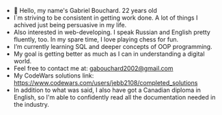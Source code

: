 - 👋 Hello, my name's Gabriel Bouchard. 22 years old
- I`m striving to be consistent in getting work done. A lot of things I achived just being persuasive in my life.
- Also interested in web-developing. I speak Russian and English pretty fluently, too. In my spare time, I love playing chess for fun.
- I’m currently learning SQL and deeper concepts of OOP programming.
- My goal is getting better as much as I can in understanding a digital world.
- Feel free to contact me at: gabouchard2002@gmail.com 
- My CodeWars solutions link: https://www.codewars.com/users/jebb2108/completed_solutions
- In addition to what was said, I also have got a Canadian diploma in English, so I'm able to confidently read all the documentation needed in the industry.
<!---
jebb2108/jebb2108 is a ✨ special ✨ repository because its `README.md` (this file) appears on your GitHub profile.
You can click the Preview link to take a look at your changes.
--->
